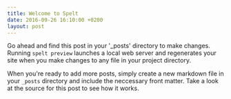 ```yaml
---
title: Welcome to Spelt
date: 2016-09-26 16:10:00 +0200
layout: post
---
```


Go ahead and find this post in your '_posts' directory to make changes. Running `spelt preview` launches a local web server and regenerates your site when you make changes to any file in your project directory.

When you're ready to add more posts, simply create a new markdown file in your `_posts` directory and include the neccessary front matter. Take a look at the source for this post to see how it works.